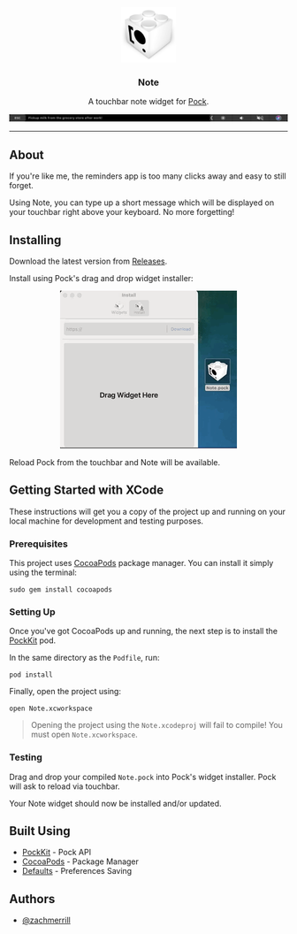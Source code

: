<p align="center">
  <a href="" rel="noopener">
 <img width=100px height=100px src=".github/images/PockKit_logo.png" alt="PockKit logo"></a>
</p>
<h3 align="center">Note</h3>
<p align="center"> A touchbar note widget for <a href="https://github.com/pock/pock"> Pock</a>.
    <br> 
</p>
<p align="center">
  <a href="" rel="noopener">
 <img width=800px src=".github/images/Touchbar.png" alt="PockKit logo"></a>
</p>

---

## About

If you're like me, the reminders app is too many clicks away and easy to still forget.

Using Note, you can type up a short message which will be displayed on your touchbar right above your keyboard. No more forgetting!

## Installing
Download the latest version from [Releases](https://github.com/zachmerrill/pock-note-widget/releases).

Install using Pock's drag and drop widget installer:
<p align="center">
  <a href="" rel="noopener">
 <img width=320px height=285px src=".github/images/install.gif" alt="PockKit logo"></a>
</p>

Reload Pock from the touchbar and Note will be available.

## Getting Started with XCode

These instructions will get you a copy of the project up and running on your local machine for development and testing purposes.

### Prerequisites

This project uses [CocoaPods](https://cocoapods.org/) package manager. You can install it simply using the terminal:

```
sudo gem install cocoapods
```


### Setting Up

Once you've got CocoaPods up and running, the next step is to install the [PockKit](https://github.com/pock/pockkit) pod.

In the same directory as the `Podfile`, run:
```
pod install
```

Finally, open the project using:

```
open Note.xcworkspace
```

> Opening the project using the `Note.xcodeproj` will fail to compile! You must open `Note.xcworkspace`.

### Testing
Drag and drop your compiled `Note.pock` into Pock's widget installer. Pock will ask to reload via touchbar. 

Your Note widget should now be installed and/or updated. 

## Built Using

- [PockKit](https://github.com/pock/pockkit) - Pock API
- [CocoaPods](https://cocoapods.org/) - Package Manager
- [Defaults](https://github.com/dalu93/Defaults) - Preferences Saving

## Authors

- [@zachmerrill](https://github.com/zachmerrill)
